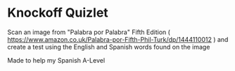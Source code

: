 # Knockoff Quizlet
Scan an image from "Palabra por Palabra" Fifth Edition ( https://www.amazon.co.uk/Palabra-por-Fifth-Phil-Turk/dp/1444110012 ) and create a test using the English and Spanish words found on the image

Made to help my Spanish A-Level